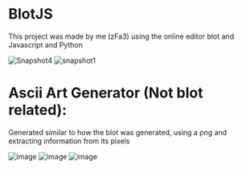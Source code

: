 # BlotJS

This project was made by me (zFa3) using the online editor
blot and Javascript and Python

![Snapshot4](https://github.com/zFa3/BlotJS/assets/153332084/348ac364-a206-44ac-8725-d78be8442302)
![snapshot1](https://github.com/zFa3/BlotJS/assets/153332084/76929306-9391-47c1-acaa-ae8c7e609014)


# Ascii Art Generator (Not blot related):
Generated similar to how the blot was generated, using a png and extracting
information from its pixels

![image](https://github.com/user-attachments/assets/b986f12d-5066-4d30-92f2-bfeb29ee6584)
![image](https://github.com/user-attachments/assets/68a680fd-b2f1-4d8a-8e93-89a4770efc11)
![image](https://github.com/user-attachments/assets/c19a5feb-501a-486a-883a-c46d52ad4666)
